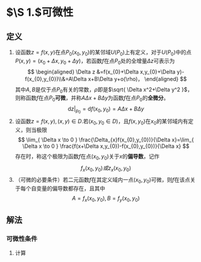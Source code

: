 # $\S 1.$可微性
## 定义
1. 设函数$z=f(x,y)$在点$P_{0}(x_{0},y_{0})$的某邻域$U(P_{0})$上有定义，对于$U(P_{0})$中的点$P(x,y)=(x_{0}+\Delta x,y_{0}+\Delta y)$，若函数$f$在点$P_{0}$处的全增量$\Delta z$可表示为 $$
\begin{aligned}
\Delta z &=f(x_{0}+\Delta x,y_{0}+\Delta y)-f(x_{0},y_{0})\\&=A\Delta x+B\Delta y+o(\rho)，
\end{aligned}
$$其中$A,B$是仅于点$P_{0}$有关的常数，$\rho$即是$\sqrt{ \Delta x^2+\Delta y^2 }$，<br>则称函数$f$在点$P_{0}$**可微**，并称$A\Delta x+B\Delta y$为函数$f$在点$P_{0}$的**全微分**。 $$
\mathrm{d}z |_{p_{0}}=\mathrm{d}f(x_{0},y_{0})=A\Delta x+B\Delta y
$$
2. 设函数$z=f(x,y),(x,y)\in D.$若$(x_{0},y_{0}\in D)$，且$f(x,y_{0})$在$x_{0}$的某邻域内有定义，则当极限 $$
\lim_{ \Delta x \to 0 } \frac{\Delta_{x}f(x_{0},y_{0})}{\Delta x}=\lim_{ \Delta x \to 0 } \frac{f(x+\Delta x,y_{0})-f(x_{0},y_{0})}{\Delta x}
	$$存在时，称这个极限为函数$f$在点$(x_{0},y_{0})$关于$x$的**偏导数**，记作 $$
f_{x}(x_{0},y_{0})或z_{x}(x_{0},y_{0})$$
3. （可微的必要条件）若二元函数$f$在其定义域内一点$(x_{0},y_{0})$可微，则$f$在该点关于每个自变量的偏导数都存在，且其中 $$
A=f_{x}(x_{0},y_{0}),B=f_{y}(x_{0},y_{0})
$$
## 解法
### 可微性条件
1. 计算